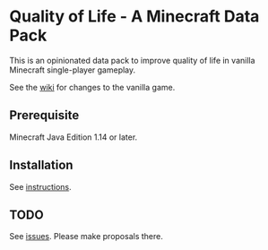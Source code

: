 # Quality of Life - A Minecraft Data Pack

This is an opinionated data pack to improve quality of life in vanilla Minecraft single-player gameplay.

See the [wiki](https://github.com/rlan/quality-of-life/wiki) for changes to the vanilla game.


## Prerequisite

Minecraft Java Edition 1.14 or later.


## Installation

See [instructions](https://minecraft.fandom.com/wiki/Tutorials/Installing_a_data_pack).


## TODO

See [issues](https://github.com/rlan/quality-of-life/issues). Please make proposals there.

